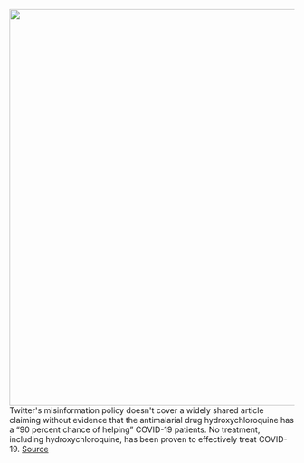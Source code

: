 <img src='https://cdn.vox-cdn.com/thumbor/9ZnZg7sgDhxbPBKlDtWg9D52BNM=/0x0:2040x1360/1200x800/filters:focal(857x517:1183x843)/cdn.vox-cdn.com/uploads/chorus_image/image/66820231/acastro_200512_1777_faceMask_0002.0.0.jpg' width='700px' /><br/>
Twitter's misinformation policy doesn't cover a widely shared article claiming without evidence that the antimalarial drug hydroxychloroquine has a “90 percent chance of helping” COVID-19 patients. No treatment, including hydroxychloroquine, has been proven to effectively treat COVID-19.
<a href='https://www.theverge.com/2020/5/20/21264096/twitter-facebook-misleading-aaps-hydroxychloroquine-brad-parscale-moderation-rules'> Source <a/>